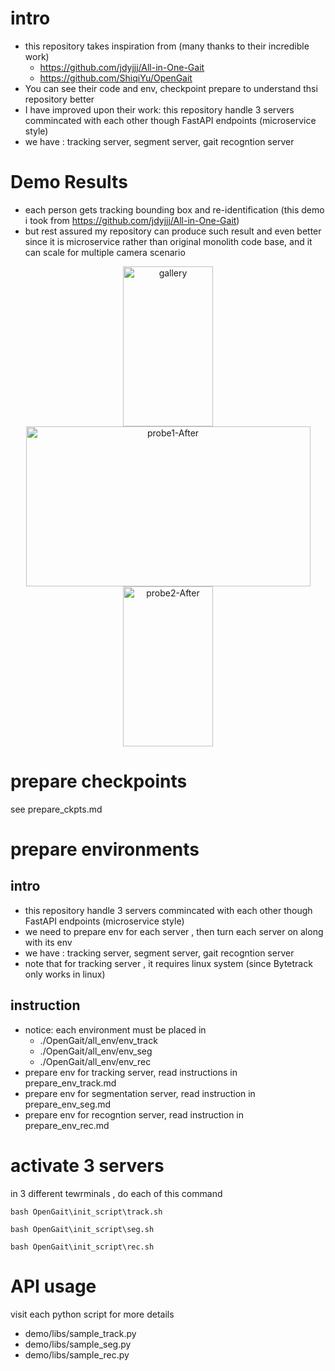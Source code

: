 # intro 
- this repository takes inspiration from (many thanks to their incredible work)
    - https://github.com/jdyjjj/All-in-One-Gait
    - https://github.com/ShiqiYu/OpenGait
- You can see their code and env, checkpoint prepare to understand thsi repository better
- I have improved upon their work: this repository handle 3 servers commincated with each other though FastAPI endpoints (microservice style)
- we have : tracking server, segment server, gait recogntion server

# Demo Results
- each person gets tracking bounding box and re-identification (this demo i took from  https://github.com/jdyjjj/All-in-One-Gait)
- but rest assured my repository can produce such result and even better since it is microservice rather than original monolith code base, and it can scale for multiple camera scenario
<div align="center">
       <img src="./OpenGait/demo/output/demo_video_result/gallery.gif"       width = "144" height = "256" alt="gallery" /> 
       <img src="./OpenGait/demo/output/demo_video_result/probe1-After.gif"  width = "455" height = "256" alt="probe1-After" />
       <img src="./OpenGait/demo/output/demo_video_result/probe2-After.gif"  width = "144" height = "256" alt="probe2-After" /> 
</div>


# prepare checkpoints 
see prepare_ckpts.md

# prepare environments
## intro
- this repository handle 3 servers commincated with each other though FastAPI endpoints (microservice style)
- we need to prepare env for each server , then turn each server on along with its env 
- we have : tracking server, segment server, gait recogntion server
- note that for tracking server , it requires linux system (since Bytetrack only works in linux) 

## instruction
- notice: each environment must be placed in 
    - ./OpenGait/all_env/env_track
    - ./OpenGait/all_env/env_seg
    - ./OpenGait/all_env/env_rec
- prepare env for tracking server, read instructions in prepare_env_track.md
- prepare env for segmentation server, read instruction in prepare_env_seg.md
- prepare env for recogntion server, read instruction in prepare_env_rec.md

# activate 3 servers 
in 3 different tewrminals , do each of this command
```
bash OpenGait\init_script\track.sh
```
```
bash OpenGait\init_script\seg.sh
```
```
bash OpenGait\init_script\rec.sh
```

# API usage 
visit each python script for more details
- demo/libs/sample_track.py
- demo/libs/sample_seg.py
- demo/libs/sample_rec.py